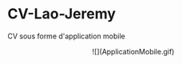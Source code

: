 # CV-Lao-Jeremy
CV sous forme d'application mobile

<p align="center">
![](ApplicationMobile.gif)
</p>
